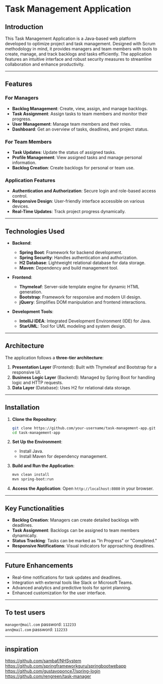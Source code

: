 # Task Management Application

## Introduction

This Task Management Application is a Java-based web platform developed to optimize project and task management. Designed with Scrum methodology in mind, it provides managers and team members with tools to create, manage, and track backlogs and tasks efficiently. The application features an intuitive interface and robust security measures to streamline collaboration and enhance productivity.

---

## Features

### For Managers
- **Backlog Management**: Create, view, assign, and manage backlogs.
- **Task Assignment**: Assign tasks to team members and monitor their progress.
- **User Management**: Manage team members and their roles.
- **Dashboard**: Get an overview of tasks, deadlines, and project status.

### For Team Members
- **Task Updates**: Update the status of assigned tasks.
- **Profile Management**: View assigned tasks and manage personal information.
- **Backlog Creation**: Create backlogs for personal or team use.

### Application Features
- **Authentication and Authorization**: Secure login and role-based access control.
- **Responsive Design**: User-friendly interface accessible on various devices.
- **Real-Time Updates**: Track project progress dynamically.

---

## Technologies Used

- **Backend**:
  - **Spring Boot**: Framework for backend development.
  - **Spring Security**: Handles authentication and authorization.
  - **H2 Database**: Lightweight relational database for data storage.
  - **Maven**: Dependency and build management tool.

- **Frontend**:
  - **Thymeleaf**: Server-side template engine for dynamic HTML generation.
  - **Bootstrap**: Framework for responsive and modern UI design.
  - **jQuery**: Simplifies DOM manipulation and frontend interactions.

- **Development Tools**:
  - **IntelliJ IDEA**: Integrated Development Environment (IDE) for Java.
  - **StarUML**: Tool for UML modeling and system design.

---

## Architecture

The application follows a **three-tier architecture**:
1. **Presentation Layer** (Frontend): Built with Thymeleaf and Bootstrap for a responsive UI.
2. **Business Logic Layer** (Backend): Managed by Spring Boot for handling logic and HTTP requests.
3. **Data Layer** (Database): Uses H2 for relational data storage.

---

## Installation

1. **Clone the Repository**:
   ```bash
   git clone https://github.com/your-username/task-management-app.git
   cd task-management-app
   ```

2. **Set Up the Environment**:
   - Install Java.
   - Install Maven for dependency management.

3. **Build and Run the Application**:
   ```bash
   mvn clean install
   mvn spring-boot:run
   ```

4. **Access the Application**:
   Open `http://localhost:8080` in your browser.

---

## Key Functionalities

- **Backlog Creation**: Managers can create detailed backlogs with deadlines.
- **Task Assignment**: Backlogs can be assigned to team members dynamically.
- **Status Tracking**: Tasks can be marked as "In Progress" or "Completed."
- **Responsive Notifications**: Visual indicators for approaching deadlines.

---

## Future Enhancements

- Real-time notifications for task updates and deadlines.
- Integration with external tools like Slack or Microsoft Teams.
- Advanced analytics and predictive tools for sprint planning.
- Enhanced customization for the user interface.

---

## To test users
`manager@mail.com`  password: `112233`  
`ann@mail.com`  password: `112233`

---

## inspiration 
https://github.com/sambaf/NHSystem
https://github.com/springframeworkguru/springbootwebapp
https://github.com/gustavoponce7/spring-login
https://github.com/rengreen/task-manager 
  
  
